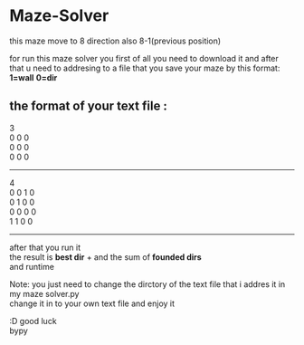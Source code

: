 # Maze-Solver


this maze move to 8 direction
also 8-1(previous position)

for run this maze solver you first of all you need to download it and after that u need to addresing to a file
that you save your maze by
this format:
**1=wall**
**0=dir**

the format of your text file :
--------------------
3  
0 0 0  
0 0 0  
0 0 0
  
--------------------  
4  
0 0 1 0  
0 1 0 0  
0 0 0 0  
1 1 0 0 
  
--------------------  
after that you run it  
the result is **best dir** + and the sum of **founded dirs**  
and runtime   



Note: you just need to change the dirctory of the text file that i addres it in my maze solver.py   
change it in to your own text file and enjoy it  

:D good luck  
bypy
  
